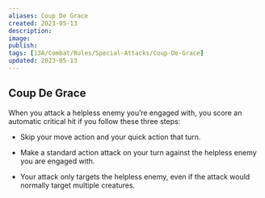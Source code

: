 ```yaml
---
aliases: Coup De Grace
created: 2023-05-13
description: 
image: 
publish: 
tags: [13A/Combat/Rules/Special-Attacks/Coup-De-Grace]
updated: 2023-05-13
---
```


## Coup De Grace

When you attack a helpless enemy you’re engaged with, you score an automatic critical hit if you follow these three steps:

- Skip your move action and your quick action that turn.

- Make a standard action attack on your turn against the helpless enemy you are engaged with.

- Your attack only targets the helpless enemy, even if the attack would normally target multiple creatures.